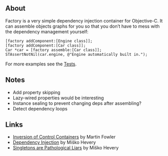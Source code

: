 About
-----

Factory is a very simple dependency injection container for Objective-C.
It can assemble objects graphs for you so that you don’t have to mess with
the dependency management yourself:

    [factory addComponent:[Engine class]];
    [factory addComponent:[Car class]];
    Car *car = [factory assemble:[Car class]];
    STAssertNotNil(car.engine, @"Engine automatically built in.");

For more examples see the [Tests].

[Tests]: http://github.com/zoul/Factory/tree/master/Demo/Tests/

Notes
-----

* Add property skipping
* Lazy-wired properties would be interesting
* Instance sealing to prevent changing deps after assembling?
* Detect dependency loops

Links
-----

* [Inversion of Control Containers][fowler] by Martin Fowler
* [Dependency Injection][hevery] by Miško Hevery
* [Singletons are Pathological Liars][liars] by Miško Hevery

[fowler]: http://martinfowler.com/articles/injection.html
[hevery]: http://misko.hevery.com/2008/11/11/clean-code-talks-dependency-injection/
[liars]: http://misko.hevery.com/2008/08/17/singletons-are-pathological-liars/
